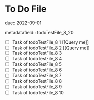 # To Do File

due:: 2022-09-01

metadatafield:: todoTestFile_8_20

- [ ] Task of todoTestFile_8 1 [[Query me]]
- [ ] Task of todoTestFile_8 2 [[Query me]]
- [ ] Task of todoTestFile_8 3
- [ ] Task of todoTestFile_8 4
- [ ] Task of todoTestFile_8 5
- [ ] Task of todoTestFile_8 6
- [ ] Task of todoTestFile_8 7
- [ ] Task of todoTestFile_8 8
- [ ] Task of todoTestFile_8 9
- [ ] Task of todoTestFile_8 10